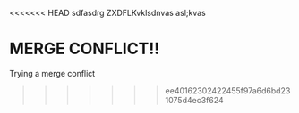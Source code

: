<<<<<<< HEAD
sdfasdrg
ZXDFLKvklsdnvas
asl;kvas

MERGE CONFLICT!!
=======
Trying a merge conflict
>>>>>>> ee40162302422455f97a6d6bd231075d4ec3f624
